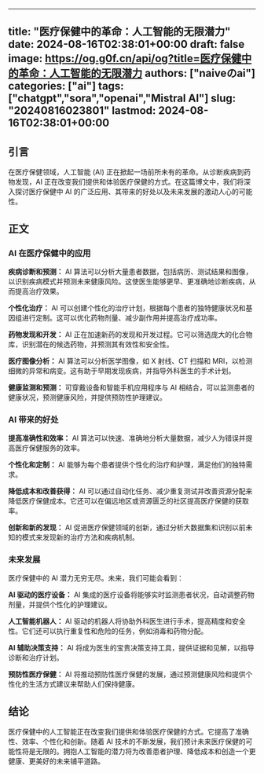 
---
title: "医疗保健中的革命：人工智能的无限潜力"
date: 2024-08-16T02:38:01+00:00
draft: false
image: https://og.g0f.cn/api/og?title=医疗保健中的革命：人工智能的无限潜力
authors: ["naiveのai"]
categories: ["ai"]
tags: ["chatgpt","sora","openai","Mistral AI"]
slug: "20240816023801"
lastmod: 2024-08-16T02:38:01+00:00
---
## 引言

在医疗保健领域，人工智能 (AI) 正在掀起一场前所未有的革命。从诊断疾病到药物发现，AI 正在改变我们提供和体验医疗保健的方式。在这篇博文中，我们将深入探讨医疗保健中 AI 的广泛应用、其带来的好处以及未来发展的激动人心的可能性。

## 正文

### AI 在医疗保健中的应用

**疾病诊断和预测：**
AI 算法可以分析大量患者数据，包括病历、测试结果和图像，以识别疾病模式并预测未来健康风险。这使医生能够更早、更准确地诊断疾病，从而提高治疗效果。

**个性化治疗：**
AI 可以创建个性化的治疗计划，根据每个患者的独特健康状况和基因组进行定制。这可以优化药物剂量、减少副作用并提高治疗成功率。

**药物发现和开发：**
AI 正在加速新药的发现和开发过程。它可以筛选庞大的化合物库，识别潜在的候选药物，并预测其有效性和安全性。

**医疗图像分析：**
AI 算法可以分析医学图像，如 X 射线、CT 扫描和 MRI，以检测细微的异常和病变。这有助于早期发现疾病，并指导外科医生的手术计划。

**健康监测和预测：**
可穿戴设备和智能手机应用程序与 AI 相结合，可以监测患者的健康状况，预测健康风险，并提供预防性护理建议。

### AI 带来的好处

**提高准确性和效率：**
AI 算法可以快速、准确地分析大量数据，减少人为错误并提高医疗保健服务的效率。

**个性化和定制：**
AI 能够为每个患者提供个性化的治疗和护理，满足他们的独特需求。

**降低成本和改善获得：**
AI 可以通过自动化任务、减少重复测试并改善资源分配来降低医疗保健成本。它还可以在偏远地区或资源匮乏的社区提高医疗保健的获取率。

**创新和新的发现：**
AI 促进医疗保健领域的创新，通过分析大数据集和识别以前未知的模式来发现新的治疗方法和疾病机制。

### 未来发展

医疗保健中的 AI 潜力无穷无尽。未来，我们可能会看到：

**AI 驱动的医疗设备：**
AI 集成的医疗设备将能够实时监测患者状况，自动调整药物剂量，并提供个性化的护理建议。

**人工智能机器人：**
AI 驱动的机器人将协助外科医生进行手术，提高精度和安全性。它们还可以执行重复性和危险的任务，例如消毒和药物分配。

**AI 辅助决策支持：**
AI 将成为医生的宝贵决策支持工具，提供证据和见解，以指导诊断和治疗计划。

**预防性医疗保健：**
AI 将推动预防性医疗保健的发展，通过预测健康风险和提供个性化的生活方式建议来帮助人们保持健康。

## 结论

医疗保健中的人工智能正在改变我们提供和体验医疗保健的方式。它提高了准确性、效率、个性化和创新。随着 AI 技术的不断发展，我们预计未来医疗保健的可能性将是无限的。拥抱人工智能的潜力将为改善患者护理、降低成本和创造一个更健康、更美好的未来铺平道路。